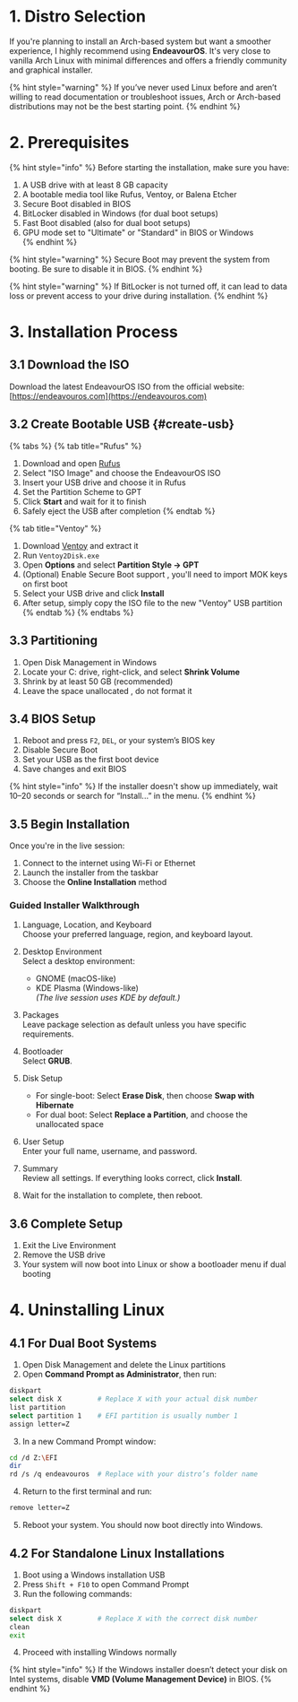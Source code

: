 # 1. Distro Selection 

If you're planning to install an Arch-based system but want a smoother experience, I highly recommend using **EndeavourOS**. It's very close to vanilla Arch Linux with minimal differences and offers a friendly community and graphical installer.

{% hint style="warning" %}
If you’ve never used Linux before and aren’t willing to read documentation or troubleshoot issues, Arch or Arch-based distributions may not be the best starting point.
{% endhint %}

# 2. Prerequisites 

{% hint style="info" %}
Before starting the installation, make sure you have:

1. A USB drive with at least 8 GB capacity  
2. A bootable media tool like Rufus, Ventoy, or Balena Etcher  
3. Secure Boot disabled in BIOS  
4. BitLocker disabled in Windows (for dual boot setups)  
5. Fast Boot disabled (also for dual boot setups)  
6. GPU mode set to "Ultimate" or "Standard" in BIOS or Windows  
{% endhint %}

{% hint style="warning" %}
Secure Boot may prevent the system from booting. Be sure to disable it in BIOS.
{% endhint %}

{% hint style="warning" %}
If BitLocker is not turned off, it can lead to data loss or prevent access to your drive during installation.
{% endhint %}

# 3. Installation Process 

## 3.1 Download the ISO 

Download the latest EndeavourOS ISO from the official website:  
[https://endeavouros.com](https://endeavouros.com)

## 3.2 Create Bootable USB {#create-usb}

{% tabs %}
{% tab title="Rufus" %}
1. Download and open [Rufus](https://rufus.ie)  
2. Select "ISO Image" and choose the EndeavourOS ISO  
3. Insert your USB drive and choose it in Rufus  
4. Set the Partition Scheme to GPT  
5. Click **Start** and wait for it to finish  
6. Safely eject the USB after completion
{% endtab %}

{% tab title="Ventoy" %}
1. Download [Ventoy](https://github.com/ventoy/ventoy/releases) and extract it  
2. Run `Ventoy2Disk.exe`  
3. Open **Options** and select **Partition Style → GPT**  
4. (Optional) Enable Secure Boot support , you'll need to import MOK keys on first boot  
5. Select your USB drive and click **Install**  
6. After setup, simply copy the ISO file to the new "Ventoy" USB partition
{% endtab %}
{% endtabs %}

## 3.3 Partitioning

1. Open Disk Management in Windows  
2. Locate your C: drive, right-click, and select **Shrink Volume**  
3. Shrink by at least 50 GB (recommended)  
4. Leave the space unallocated , do not format it

## 3.4 BIOS Setup 

1. Reboot and press `F2`, `DEL`, or your system’s BIOS key  
2. Disable Secure Boot  
3. Set your USB as the first boot device  
4. Save changes and exit BIOS

{% hint style="info" %}
If the installer doesn't show up immediately, wait 10–20 seconds or search for “Install...” in the menu.
{% endhint %}

## 3.5 Begin Installation

Once you're in the live session:

1. Connect to the internet using Wi-Fi or Ethernet  
2. Launch the installer from the taskbar  
3. Choose the **Online Installation** method

### Guided Installer Walkthrough

1. Language, Location, and Keyboard  
   Choose your preferred language, region, and keyboard layout.

2. Desktop Environment  
   Select a desktop environment:  
   - GNOME (macOS-like)  
   - KDE Plasma (Windows-like)  
   *(The live session uses KDE by default.)*

3. Packages  
   Leave package selection as default unless you have specific requirements.

4. Bootloader  
   Select **GRUB**.

5. Disk Setup  
   - For single-boot: Select **Erase Disk**, then choose **Swap with Hibernate**  
   - For dual boot: Select **Replace a Partition**, and choose the unallocated space

6. User Setup  
   Enter your full name, username, and password.

7. Summary  
   Review all settings. If everything looks correct, click **Install**.

8. Wait for the installation to complete, then reboot.

## 3.6 Complete Setup

1. Exit the Live Environment  
2. Remove the USB drive  
3. Your system will now boot into Linux or show a bootloader menu if dual booting

# 4. Uninstalling Linux 

## 4.1 For Dual Boot Systems 

1. Open Disk Management and delete the Linux partitions  
2. Open **Command Prompt as Administrator**, then run:

```bash
diskpart
select disk X         # Replace X with your actual disk number
list partition
select partition 1    # EFI partition is usually number 1
assign letter=Z
```

3. In a new Command Prompt window:

```bash
cd /d Z:\EFI
dir
rd /s /q endeavouros  # Replace with your distro’s folder name
```

4. Return to the first terminal and run:

```bash
remove letter=Z
```

5. Reboot your system. You should now boot directly into Windows.

## 4.2 For Standalone Linux Installations 

1. Boot using a Windows installation USB  
2. Press `Shift + F10` to open Command Prompt  
3. Run the following commands:

```bash
diskpart
select disk X         # Replace X with the correct disk number
clean
exit
```

4. Proceed with installing Windows normally

{% hint style="info" %}
If the Windows installer doesn’t detect your disk on Intel systems, disable **VMD (Volume Management Device)** in BIOS.
{% endhint %}
